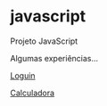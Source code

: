 # javascript
 Projeto JavaScript

Algumas experiências...

<a href="https://liarasampaio.github.io/javascript/loguin.html">Loguin</a>

<a href="https://liarasampaio.github.io/javascript/calcu.html">Calculadora</a>

